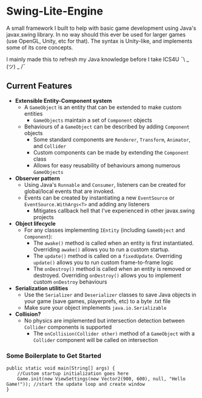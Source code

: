 # Swing-Lite-Engine

A small framework I built to help with basic game development using Java's javax.swing library. In no way should this ever be used for larger games (use OpenGL, Unity, etc for that). The syntax is Unity-like, and implements some of its core concepts.

I mainly made this to refresh my Java knowledge before I take ICS4U ¯\\ _ (ツ) _ /¯

## Current Features
- <b>Extensible Entity-Component system</b>
    - A `GameObject` is an entity that can be extended to make custom entities
        - `GameObjects` maintain a set of `Component` objects
    - Behaviours of a `GameObject` can be described by adding `Component` objects
        - Some standard components are `Renderer`, `Transform`, `Animator`, and `Collider`
        - Custom components can be made by extending the `Component` class
        - Allows for easy reusability of behaviours among numerous `GameObjects`
- <b>Observer pattern</b>
    - Using Java's `Runnable` and `Consumer`, listeners can be created for global/local events that are invoked.
    - Events can be created by instantiating a new `EventSource` or `EventSource.WithArgs<T>` and adding any listeners
        - Mitigates callback hell that I've experienced in other javax.swing projects
- <b>Object lifecycle</b>
    - For any classes implementing `IEntity` (including `GameObject` and `Component`):
        - The `awake()` method is called when an entity is first instantiated. Overriding `awake()` allows you to run a custom startup.
        - The `update()` method is called on a `fixedUpdate`. Overriding `update()` allows you to run custom frame-to-frame logic
        - The `onDestroy()` method is called when an entity is removed or destroyed. Overriding `onDestroy()` allows you to implement custom `onDestroy` behaviours
- <b>Serialization utilities</b>
    - Use the `Serializer` and `Deserializer` classes to save Java objects in your game (save games, playerprefs, etc) to a byte .txt file
    - Make sure your object implements `java.io.Serializable`
- <b>Collision?</b>
    - No physics are implemented but intersection detection between `Collider` components is supported
        - The `onCollision(Collider other)` method of a `GameObject` with a `Collider` component will be called on intersection
    
### Some Boilerplate to Get Started
 ```
public static void main(String[] args) {
     //Custom startup initialization goes here
     Game.init(new ViewSettings(new Vector2(900, 600), null, "Hello Game!")); //start the update loop and create window
}
 ```
